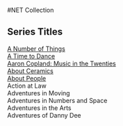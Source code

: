 #NET Collection

## Series Titles
[A Number of Things](net-collection/a-number-of-things.md)</br>
[A Time to Dance](net-collection/a-time-to-dance.md)</br>
[Aaron Copland: Music in the Twenties](net-collection/aaron-copland-music-in-the-twenties.md)</br>
[About Ceramics](net-collection/about-ceramics.md)</br>
[About People](net-collection/about-people.md)</br>
Action at Law</br>
Adventures in Moving</br>
Adventures in Numbers and Space</br>
Adventures in the Arts</br>
Adventures of Danny Dee</br>
